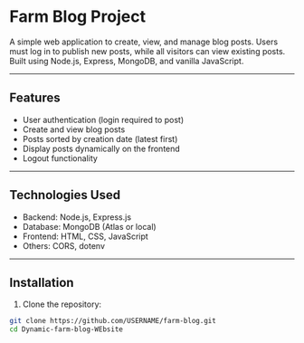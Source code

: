 # Farm Blog Project

A simple web application to create, view, and manage blog posts. Users must log in to publish new posts, while all visitors can view existing posts. Built using Node.js, Express, MongoDB, and vanilla JavaScript.

---

## Features
- User authentication (login required to post)
- Create and view blog posts
- Posts sorted by creation date (latest first)
- Display posts dynamically on the frontend
- Logout functionality

---

## Technologies Used
- Backend: Node.js, Express.js
- Database: MongoDB (Atlas or local)
- Frontend: HTML, CSS, JavaScript
- Others: CORS, dotenv

---

## Installation

1. Clone the repository:
```bash
git clone https://github.com/USERNAME/farm-blog.git
cd Dynamic-farm-blog-WEbsite
